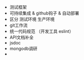 * 测试框架
* 可持续集成 & github钩子 & 自动部署
* 区分 测试环境 生产环境
* git工作流
* 统一代码规范 （开发工具 eslint）
* API文档补全
* jsdoc
* mongodb调研
* 


